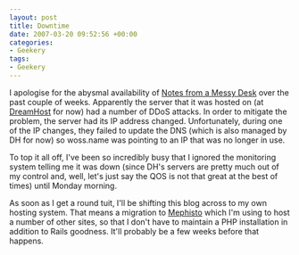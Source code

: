```yaml
---
layout: post
title: Downtime
date: 2007-03-20 09:52:56 +00:00
categories:
- Geekery
tags:
- Geekery
---
```

I apologise for the abysmal availability of [Notes from a Messy Desk](http://woss.name/) over the past couple of weeks.  Apparently the server that it was hosted on (at [DreamHost](http://www.dreamhost.com/) for now) had a number of DDoS attacks.  In order to mitigate the problem, the server had its IP address changed.  Unfortunately, during one of the IP changes, they failed to update the DNS (which is also managed by DH for now) so woss.name was pointing to an IP that was no longer in use.

To top it all off, I've been so incredibly busy that I ignored the monitoring system telling me it was down (since DH's servers are pretty much out of my control and, well, let's just say the QOS is not that great at the best of times) until Monday morning.

As soon as I get a round tuit, I'll be shifting this blog across to my own hosting system.  That means a migration to [Mephisto](http://www.mephistoblog.com/) which I'm using to host a number of other sites, so that I don't have to maintain a PHP installation in addition to Rails goodness.  It'll probably be a few weeks before that happens.
